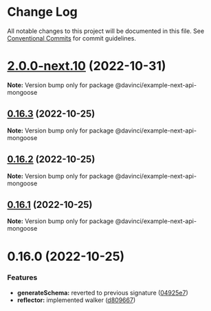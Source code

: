# Change Log

All notable changes to this project will be documented in this file.
See [Conventional Commits](https://conventionalcommits.org) for commit guidelines.

# [2.0.0-next.10](https://github.com/HPInc/davinci/compare/@davinci/example-next-api-mongoose@0.16.3...@davinci/example-next-api-mongoose@2.0.0-next.10) (2022-10-31)

**Note:** Version bump only for package @davinci/example-next-api-mongoose





## [0.16.3](https://github.com/HPInc/davinci/compare/@davinci/example-next-api-mongoose@0.16.2...@davinci/example-next-api-mongoose@0.16.3) (2022-10-25)

**Note:** Version bump only for package @davinci/example-next-api-mongoose





## [0.16.2](https://github.com/HPInc/davinci/compare/@davinci/example-next-api-mongoose@0.16.1...@davinci/example-next-api-mongoose@0.16.2) (2022-10-25)

**Note:** Version bump only for package @davinci/example-next-api-mongoose





## [0.16.1](https://github.com/HPInc/davinci/compare/@davinci/example-next-api-mongoose@0.16.0...@davinci/example-next-api-mongoose@0.16.1) (2022-10-25)

**Note:** Version bump only for package @davinci/example-next-api-mongoose





# 0.16.0 (2022-10-25)


### Features

* **generateSchema:** reverted to previous signature ([04925e7](https://github.com/HPInc/davinci/commit/04925e7ccb54cb11d939d252cc10dff5db135353))
* **reflector:** implemented walker ([d809667](https://github.com/HPInc/davinci/commit/d809667a757100d09b68c6fc77ae6cd5f9430be3))
